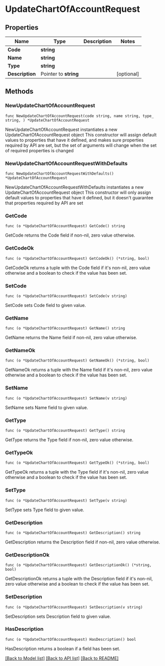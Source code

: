 # UpdateChartOfAccountRequest

## Properties

Name | Type | Description | Notes
------------ | ------------- | ------------- | -------------
**Code** | **string** |  | 
**Name** | **string** |  | 
**Type** | **string** |  | 
**Description** | Pointer to **string** |  | [optional] 

## Methods

### NewUpdateChartOfAccountRequest

`func NewUpdateChartOfAccountRequest(code string, name string, type_ string, ) *UpdateChartOfAccountRequest`

NewUpdateChartOfAccountRequest instantiates a new UpdateChartOfAccountRequest object
This constructor will assign default values to properties that have it defined,
and makes sure properties required by API are set, but the set of arguments
will change when the set of required properties is changed

### NewUpdateChartOfAccountRequestWithDefaults

`func NewUpdateChartOfAccountRequestWithDefaults() *UpdateChartOfAccountRequest`

NewUpdateChartOfAccountRequestWithDefaults instantiates a new UpdateChartOfAccountRequest object
This constructor will only assign default values to properties that have it defined,
but it doesn't guarantee that properties required by API are set

### GetCode

`func (o *UpdateChartOfAccountRequest) GetCode() string`

GetCode returns the Code field if non-nil, zero value otherwise.

### GetCodeOk

`func (o *UpdateChartOfAccountRequest) GetCodeOk() (*string, bool)`

GetCodeOk returns a tuple with the Code field if it's non-nil, zero value otherwise
and a boolean to check if the value has been set.

### SetCode

`func (o *UpdateChartOfAccountRequest) SetCode(v string)`

SetCode sets Code field to given value.


### GetName

`func (o *UpdateChartOfAccountRequest) GetName() string`

GetName returns the Name field if non-nil, zero value otherwise.

### GetNameOk

`func (o *UpdateChartOfAccountRequest) GetNameOk() (*string, bool)`

GetNameOk returns a tuple with the Name field if it's non-nil, zero value otherwise
and a boolean to check if the value has been set.

### SetName

`func (o *UpdateChartOfAccountRequest) SetName(v string)`

SetName sets Name field to given value.


### GetType

`func (o *UpdateChartOfAccountRequest) GetType() string`

GetType returns the Type field if non-nil, zero value otherwise.

### GetTypeOk

`func (o *UpdateChartOfAccountRequest) GetTypeOk() (*string, bool)`

GetTypeOk returns a tuple with the Type field if it's non-nil, zero value otherwise
and a boolean to check if the value has been set.

### SetType

`func (o *UpdateChartOfAccountRequest) SetType(v string)`

SetType sets Type field to given value.


### GetDescription

`func (o *UpdateChartOfAccountRequest) GetDescription() string`

GetDescription returns the Description field if non-nil, zero value otherwise.

### GetDescriptionOk

`func (o *UpdateChartOfAccountRequest) GetDescriptionOk() (*string, bool)`

GetDescriptionOk returns a tuple with the Description field if it's non-nil, zero value otherwise
and a boolean to check if the value has been set.

### SetDescription

`func (o *UpdateChartOfAccountRequest) SetDescription(v string)`

SetDescription sets Description field to given value.

### HasDescription

`func (o *UpdateChartOfAccountRequest) HasDescription() bool`

HasDescription returns a boolean if a field has been set.


[[Back to Model list]](../README.md#documentation-for-models) [[Back to API list]](../README.md#documentation-for-api-endpoints) [[Back to README]](../README.md)


